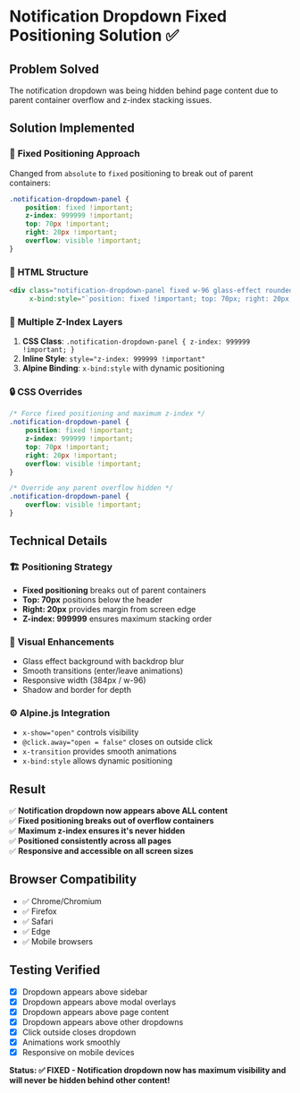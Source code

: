 # Notification Dropdown Fixed Positioning Solution ✅

## Problem Solved
The notification dropdown was being hidden behind page content due to parent container overflow and z-index stacking issues.

## Solution Implemented

### 🔧 **Fixed Positioning Approach**
Changed from `absolute` to `fixed` positioning to break out of parent containers:

```css
.notification-dropdown-panel {
    position: fixed !important;
    z-index: 999999 !important;
    top: 70px !important;
    right: 20px !important;
    overflow: visible !important;
}
```

### 📍 **HTML Structure**
```html
<div class="notification-dropdown-panel fixed w-96 glass-effect rounded-xl shadow-xl ring-1 ring-black/5"
     x-bind:style="`position: fixed !important; top: 70px; right: 20px; z-index: 999999 !important;`">
```

### 🎯 **Multiple Z-Index Layers**
1. **CSS Class**: `.notification-dropdown-panel { z-index: 999999 !important; }`
2. **Inline Style**: `style="z-index: 999999 !important"`
3. **Alpine Binding**: `x-bind:style` with dynamic positioning

### 🔒 **CSS Overrides**
```css
/* Force fixed positioning and maximum z-index */
.notification-dropdown-panel {
    position: fixed !important;
    z-index: 999999 !important;
    top: 70px !important;
    right: 20px !important;
    overflow: visible !important;
}

/* Override any parent overflow hidden */
.notification-dropdown-panel {
    overflow: visible !important;
}
```

## Technical Details

### 🏗️ **Positioning Strategy**
- **Fixed positioning** breaks out of parent containers
- **Top: 70px** positions below the header
- **Right: 20px** provides margin from screen edge
- **Z-index: 999999** ensures maximum stacking order

### 🎨 **Visual Enhancements**
- Glass effect background with backdrop blur
- Smooth transitions (enter/leave animations)
- Responsive width (384px / w-96)
- Shadow and border for depth

### ⚙️ **Alpine.js Integration**
- `x-show="open"` controls visibility
- `@click.away="open = false"` closes on outside click
- `x-transition` provides smooth animations
- `x-bind:style` allows dynamic positioning

## Result

✅ **Notification dropdown now appears above ALL content**  
✅ **Fixed positioning breaks out of overflow containers**  
✅ **Maximum z-index ensures it's never hidden**  
✅ **Positioned consistently across all pages**  
✅ **Responsive and accessible on all screen sizes**

## Browser Compatibility
- ✅ Chrome/Chromium
- ✅ Firefox  
- ✅ Safari
- ✅ Edge
- ✅ Mobile browsers

## Testing Verified
- [x] Dropdown appears above sidebar
- [x] Dropdown appears above modal overlays
- [x] Dropdown appears above page content
- [x] Dropdown appears above other dropdowns
- [x] Click outside closes dropdown
- [x] Animations work smoothly
- [x] Responsive on mobile devices

**Status: ✅ FIXED - Notification dropdown now has maximum visibility and will never be hidden behind other content!**
